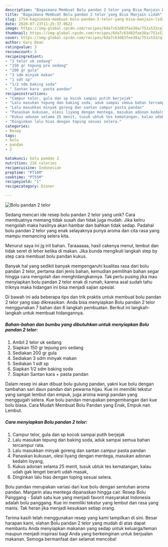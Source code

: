 ```yaml
---
description: "Bagaimana Membuat Bolu pandan 2 telor yang Bisa Manjain Lidah"
title: "Bagaimana Membuat Bolu pandan 2 telor yang Bisa Manjain Lidah"
slug: 1754-bagaimana-membuat-bolu-pandan-2-telor-yang-bisa-manjain-lidah
date: 2020-07-23T11:25:37.062Z
image: https://img-global.cpcdn.com/recipes/6da7c63d83fee38a/751x532cq70/bolu-pandan-2-telor-foto-resep-utama.jpg
thumbnail: https://img-global.cpcdn.com/recipes/6da7c63d83fee38a/751x532cq70/bolu-pandan-2-telor-foto-resep-utama.jpg
cover: https://img-global.cpcdn.com/recipes/6da7c63d83fee38a/751x532cq70/bolu-pandan-2-telor-foto-resep-utama.jpg
author: Gary Dean
ratingvalue: 3
reviewcount: 3
recipeingredient:
- "2 telor uk sedang"
- "150 gr tepung pro sedang"
- "200 gr gula"
- "3 sdm minyak makan"
- "1 sdt sp"
- "1/2 sdm baking soda"
- " Santan kara  pasta pandan"
recipeinstructions:
- "Campur telor, gula dan sp kocok sampai putih berjejak"
- "Lalu masukan tepung dan baking soda, aduk sampai semua bahan tercampur rata."
- "Lalu masukkan minyak goreng dan santan campur pasta pandan"
- "Panaskan kukusan, olesi liyang dengan mentega, masukan adonan kedalm loyang,"
- "Kukus adonan selama 25 menit, tusuk ubtuk tes kematangan, kalau udah gak lenget berarti udah masak,"
- "Dinginkan lalu hias dengan toping sesuai selera."
categories:
- Resep
tags:
- bolu
- pandan
- 2

katakunci: bolu pandan 2 
nutrition: 216 calories
recipecuisine: Indonesian
preptime: "PT16M"
cooktime: "PT55M"
recipeyield: "1"
recipecategory: Dinner

---
```



![Bolu pandan 2 telor](https://img-global.cpcdn.com/recipes/6da7c63d83fee38a/751x532cq70/bolu-pandan-2-telor-foto-resep-utama.jpg)

Sedang mencari ide resep bolu pandan 2 telor yang unik? Cara membuatnya memang tidak susah dan tidak juga mudah. Jika keliru mengolah maka hasilnya akan hambar dan bahkan tidak sedap. Padahal bolu pandan 2 telor yang enak selayaknya punya aroma dan cita rasa yang mampu memancing selera kita.

Menurut saya ini jg irit bahan. Taraaaaaa, hasil cakenya menul, lembut dan tidak seret di leher ketika di makan. Jika bunda mengikuti langkah step by step cara membuat bolu pandan kukus.

Banyak hal yang sedikit banyak mempengaruhi kualitas rasa dari bolu pandan 2 telor, pertama dari jenis bahan, kemudian pemilihan bahan segar hingga cara mengolah dan menghidangkannya. Tak perlu pusing jika mau menyiapkan bolu pandan 2 telor enak di rumah, karena asal sudah tahu triknya maka hidangan ini bisa menjadi sajian spesial.


Di bawah ini ada beberapa tips dan trik praktis untuk membuat bolu pandan 2 telor yang siap dikreasikan. Anda bisa menyiapkan Bolu pandan 2 telor menggunakan 7 bahan dan 6 langkah pembuatan. Berikut ini langkah-langkah untuk membuat hidangannya.

<!--inarticleads1-->

##### Bahan-bahan dan bumbu yang dibutuhkan untuk menyiapkan Bolu pandan 2 telor:

1. Ambil 2 telor uk sedang
1. Siapkan 150 gr tepung pro sedang
1. Sediakan 200 gr gula
1. Sediakan 3 sdm minyak makan
1. Sediakan 1 sdt sp
1. Siapkan 1/2 sdm baking soda
1. Siapkan  Santan kara + pasta pandan


Dalam resep ini akan dibuat bolu gulung pandan, yakni kue bolu dengan tambahan sari daun pandan dan pewarna hijau. Kue ini memiliki tekstur yang sangat lembut dan empuk, juga aroma wangi pandan yang menggugah selera. Kue bolu pandan merupakan pengembangan dari kue bolu biasa. Cara Mudah Membuat Bolu Pandan yang Enak, Empuk nan Lembut. 

<!--inarticleads2-->

##### Cara menyiapkan Bolu pandan 2 telor:

1. Campur telor, gula dan sp kocok sampai putih berjejak
1. Lalu masukan tepung dan baking soda, aduk sampai semua bahan tercampur rata.
1. Lalu masukkan minyak goreng dan santan campur pasta pandan
1. Panaskan kukusan, olesi liyang dengan mentega, masukan adonan kedalm loyang,
1. Kukus adonan selama 25 menit, tusuk ubtuk tes kematangan, kalau udah gak lenget berarti udah masak,
1. Dinginkan lalu hias dengan toping sesuai selera.


Bolu pandan merupakan variasi dari kue bolu dengan sentuhan aroma pandan. Margarin atau mentega dipanaskan hingga cair. Resep Bolu Panggang - Salah satu kue yang menjadi favorit masyarakat Indonesia adalah bolu panggang. Kue ini memiliki tekstur yang lembut dan rasa yang manis. Tak heran jika menjadi kesukaan setiap orang. 

Terima kasih telah menggunakan resep yang kami tampilkan di sini. Besar harapan kami, olahan Bolu pandan 2 telor yang mudah di atas dapat membantu Anda menyiapkan makanan yang sedap untuk keluarga/teman maupun menjadi inspirasi bagi Anda yang berkeinginan untuk berjualan makanan. Semoga bermanfaat dan selamat mencoba!
